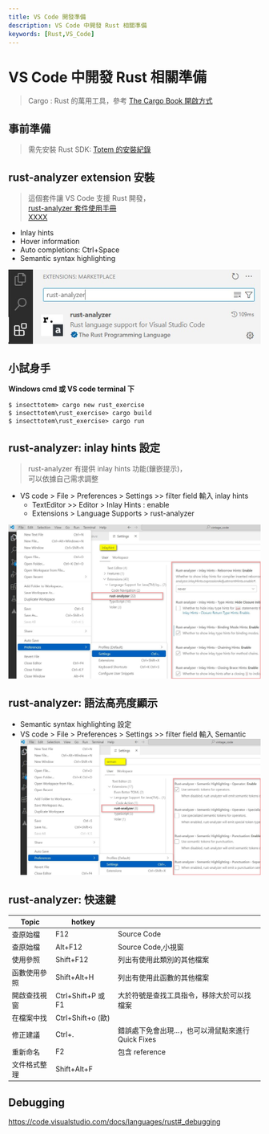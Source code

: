 ```yaml
---
title: VS Code 開發準備
description: VS Code 中開發 Rust 相關準備
keywords: [Rust,VS_Code]
---
```


# VS Code 中開發 Rust 相關準備
> Cargo : Rust 的萬用工具，參考 [The Cargo Book 開啟方式](../Rust安裝/Rust_1_Installation/#cargo)


## 事前準備
> 需先安裝 Rust SDK: [Totem 的安裝紀錄](../Rust安裝/Rust_1_Installation)  

## rust-analyzer extension 安裝
> 這個套件讓 VS Code 支援 Rust 開發，  
> [rust-analyzer 套件使用手冊](https://rust-analyzer.github.io/)   
> [XXXX](https://code.visualstudio.com/docs/languages/rust#_check-your-installation)

* Inlay hints
* Hover information
* Auto completions: Ctrl+Space 
* Semantic syntax highlighting

![rust-analyzer](/img/rust/insect_totem_net_IDE_ext_001.jpg "rust-analyzer")

## 小試身手
__Windows cmd 或 VS code terminal 下__

```
$ insecttotem> cargo new rust_exercise
$ insecttotem\rust_exercise> cargo build
$ insecttotem\rust_exercise> cargo run
```

## rust-analyzer: inlay hints 設定
> rust-analyzer 有提供 inlay hints 功能(鑲嵌提示)，  
> 可以依據自己需求調整  

* VS code > File > Preferences > Settings >> filter field 輸入 inlay hints  
    * TextEditor >> Editor > Inlay Hints : enable 
    * Extensions > Language Supports > rust-analyzer  

![rust-analyzer :inlay hints](/img/rust/insect_totem_net_IDE_ext_002.jpg "rust-analyzer inlay hints")


## rust-analyzer: 語法高亮度顯示 
* Semantic syntax highlighting 設定
* VS code > File > Preferences > Settings >> filter field 輸入 Semantic
![rust-analyzer :syntax highlighting](/img/rust/insect_totem_net_IDE_ext_003.jpg "rust-analyzer syntax highlight")

## rust-analyzer: 快速鍵

| Topic | hotkey |       |
|-------|-------|-----| 
| 查原始檔| F12 | Source Code |
| 查原始檔| Alt+F12 | Source Code,小視窗 |
| 使用參照| Shift+F12 | 列出有使用此類別的其他檔案 | 
| 函數使用參照 | Shift+Alt+H | 列出有使用此函數的其他檔案 |
| 開啟查找視窗 | Ctrl+Shift+P 或 F1 | 大於符號是查找工具指令，移除大於可以找檔案 |
| 在檔案中找 | Ctrl+Shift+o (歐) |  |
| 修正建議 | Ctrl+. | 錯誤處下免會出現...，也可以滑鼠點來進行 Quick Fixes |
| 重新命名 | F2 | 包含 reference |
| 文件格式整理 | Shift+Alt+F |  |


## Debugging
https://code.visualstudio.com/docs/languages/rust#_debugging

